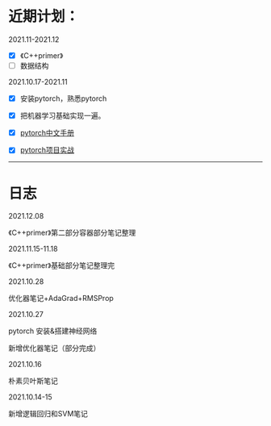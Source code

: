 # 近期计划：

2021.11-2021.12

- [x] 《C++primer》
- [ ] 数据结构

2021.10.17-2021.11

- [x] 安装pytorch，熟悉pytorch

- [x] 把机器学习基础实现一遍。

- [x] [pytorch中文手册](https://github.com/zergtant/pytorch-handbook)

- [x] [pytorch项目实战](https://github.com/yunjey/pytorch-tutorial)

------

# 日志

2021.12.08

《C++primer》第二部分容器部分笔记整理

2021.11.15-11.18

《C++primer》基础部分笔记整理完

2021.10.28

优化器笔记+AdaGrad+RMSProp

2021.10.27

pytorch 安装&搭建神经网络

新增优化器笔记（部分完成）

2021.10.16

朴素贝叶斯笔记

2021.10.14-15

新增逻辑回归和SVM笔记









